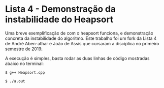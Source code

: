 # Lista 4 - Demonstração da instabilidade do Heapsort
Uma breve exemplificação de com o heapsort funciona, e demonstração concreta da instabilidade do algoritmo. Este trabalho foi um fork da Lista 4 de André Aben-athar e João de Assis que cursaram a disciplica no primeiro semestre de 2019.

A execução é simples, basta rodar as duas linhas de código mostradas abaixo no terminal:

`$ g++ Heapsort.cpp`

`$ ./a.out`
